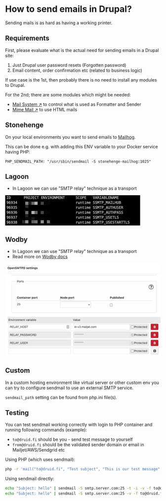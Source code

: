 # How to send emails in Drupal?

Sending mails is as hard as having a working printer.

## Requirements

First, please evaluate what is the actual need for sending emails in a Drupal site:

1. Just Drupal user password resets (Forgotten password)
2. Email content, order confirmation etc (related to business logic)

If use case is the 1st, then probably there is no need to install any modules to Drupal.

For the 2nd; there are some modules which might be needed:

- [Mail System ↗️](https://www.drupal.org/project/mailsystem) to control what is used as Formatter and Sender
- [Mime Mail ↗️](https://www.drupal.org/project/mimemail) to use HTML mails

## Stonehenge

On your local environments you want to send emails to [Mailhog](https://mailhog.docker.so).

This can be done e.g. with adding this ENV variable to your Docker service having PHP:

``` dotenv
PHP_SENDMAIL_PATH: "/usr/sbin/sendmail -S stonehenge-mailhog:1025"
```

## Lagoon

- In Lagoon we can use "SMTP relay" technique as a transport

![Lagoon SMTP settings](../../media/lagoon_smtp.png)

## Wodby

- In Lagoon we can use "SMTP relay" technique as a transport
- Read more on [Wodby docs](https://wodby.com/docs/1.0/infrastructure/mail-delivery/)

![Wodby SMTP settings](../../media/wodby_smtp.png)

## Custom

In a custom hosting environment like virtual server or other custom env you can try to
configure sendmail to use an external SMTP service.

`sendmail_path` setting can be found from php.ini file(s).

## Testing

You can test sendmail working correctly with login to PHP container and running following commands (example):

- `to@druid.fi` should be you - send test message to yourself
- `from@druid.fi` should be the validated sender domain or email in Mailjet/AWS/Sendgrid etc

Using PHP (which uses sendmail):

``` sh
php -r 'mail("to@druid.fi", "Test subject", "This is our test message", "From: from@druid.fi"); echo "sent";'
```

Using sendmail directly:

``` sh
echo "Subject: hello" | sendmail -S smtp.server.com:25 -t -i -v -f to@druid.fi from@druid.fi
echo "Subject: hello" | sendmail -S smtp.server.com:25 -v -f to@druid.fi from@druid.fi
```
